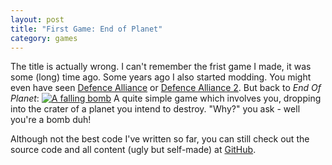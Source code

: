 ```yaml
---
layout: post
title: "First Game: End of Planet"
category: games
---
```

The title is actually wrong. I can't remember the frist game I made, it was
some (long) time ago. Some years ago I also started modding. You might even have seen [Defence Alliance](http://www.moddb.com/mods/defence-alliance) or [Defence Alliance 2](http://store.steampowered.com/app/35420/).
But back to *End Of Planet*:
[![A falling bomb](http://www.ludumdare.com/compo/wp-content/compo2/393934/43153-shot0.png "This is you - falling")](http://www.ludumdare.com/compo/minild-54/?action=preview&uid=43153)
A quite simple game which involves you, dropping into the crater of a planet you intend to destroy. "Why?" you ask - well you're a bomb duh!

Although not the best code I've written so far, you can still check out the source code and all content (ugly but self-made) at [GitHub](https://github.com/Bytekeeper/MLD54/).

